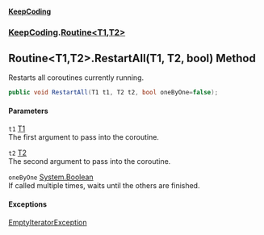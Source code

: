 #### [KeepCoding](index.md 'index')
### [KeepCoding](KeepCoding.md 'KeepCoding').[Routine&lt;T1,T2&gt;](Routine.T1.T2..md 'KeepCoding.Routine&lt;T1,T2&gt;')
## Routine&lt;T1,T2&gt;.RestartAll(T1, T2, bool) Method
Restarts all coroutines currently running.  
```csharp
public void RestartAll(T1 t1, T2 t2, bool oneByOne=false);
```
#### Parameters
<a name='KeepCoding.Routine.T1.T2..RestartAll(T1.T2.bool).t1'></a>
`t1` [T1](Routine.T1.T2..md#KeepCoding.Routine.T1.T2..T1 'KeepCoding.Routine&lt;T1,T2&gt;.T1')  
The first argument to pass into the coroutine.
  
<a name='KeepCoding.Routine.T1.T2..RestartAll(T1.T2.bool).t2'></a>
`t2` [T2](Routine.T1.T2..md#KeepCoding.Routine.T1.T2..T2 'KeepCoding.Routine&lt;T1,T2&gt;.T2')  
The second argument to pass into the coroutine.
  
<a name='KeepCoding.Routine.T1.T2..RestartAll(T1.T2.bool).oneByOne'></a>
`oneByOne` [System.Boolean](https://docs.microsoft.com/en-us/dotnet/api/System.Boolean 'System.Boolean')  
If called multiple times, waits until the others are finished.
  
#### Exceptions
[EmptyIteratorException](EmptyIteratorException.md 'KeepCoding.Internal.EmptyIteratorException')  
